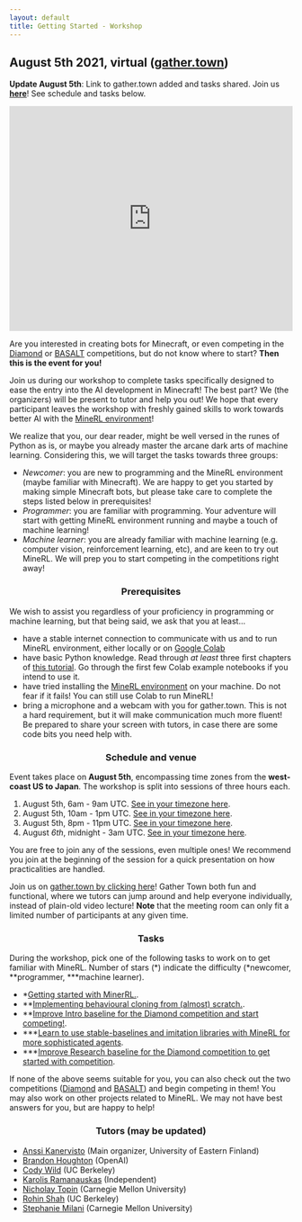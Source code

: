 ```yaml
---
layout: default
title: Getting Started - Workshop
---
```


## August 5th 2021, virtual ([gather.town](https://gather.town/invite?token=FDIzC0hp))

**Update August 5th**: Link to gather.town added and tasks shared. Join us **[here](https://gather.town/invite?token=FDIzC0hp)**! See schedule and tasks below.

<div class="sidebarstatus">
    <iframe src="https://discordapp.com/widget?id=565639094860775436&theme=dark" width="100%" height="400" allowtransparency="true" frameborder="0"></iframe>
</div>

Are you interested in creating bots for Minecraft, or even competing in the [Diamond](/diamond) or [BASALT](/basalt) competitions, but do not know where to start?
**Then this is the event for you!**

Join us during our workshop to complete tasks specifically designed to ease the entry into the AI development in Minecraft! The best part? We (the organizers) will be present to tutor and help you out! We hope that every participant leaves the workshop with freshly gained skills to work towards better AI with the [MineRL environment](/index)!

We realize that you, our dear reader, might be well versed in the runes of Python as is, or maybe you already master the arcane dark arts of machine learning. Considering this,
we will target the tasks towards three groups:

* *Newcomer*: you are new to programming and the MineRL environment (maybe familiar with Minecraft). We are happy to get you started by making simple Minecraft bots, but please take care to complete the steps listed below in prerequisites!
* *Programmer*: you are familiar with programming. Your adventure will start with getting MineRL environment running and maybe a touch of machine learning!
* *Machine learner*: you are already familiar with machine learning (e.g. computer vision, reinforcement learning, etc), and are keen to try out MineRL. We will prep you to start competing in the competitions right away!

<h3 style="width: 100%; text-align: center;">Prerequisites</h3>

We wish to assist you regardless of your proficiency in programming or machine learning, but that being said, we ask that you at least...

* have a stable internet connection to communicate with us and to run MineRL environment, either locally or on [Google Colab](https://research.google.com/colaboratory/)
* have basic Python knowledge. Read through *at least* three first chapters of [this tutorial](https://docs.python.org/3/tutorial/). Go through the first few Colab example notebooks if you intend to use it.
* have tried installing the [MineRL environment](https://github.com/minerllabs/minerl) on your machine. Do not fear if it fails! You can still use Colab to run MineRL! 
* bring a microphone and a webcam with you for gather.town. This is not a hard requirement, but it will make communication much more fluent! Be prepared to share your screen with tutors, in case there are some code bits you need help with.

<h3 style="width: 100%; text-align: center;">Schedule and venue</h3>

Event takes place on **August 5th**, encompassing time zones from the **west-coast US to Japan**. The workshop is split into sessions of three hours each.

1. August 5th, 6am - 9am UTC. [See in your timezone here](https://dateful.com/eventlink/2894739281).
2. August 5th, 10am - 1pm UTC. [See in your timezone here](https://dateful.com/eventlink/8359265532).
3. August 5th, 8pm - 11pm UTC. [See in your timezone here](https://dateful.com/eventlink/5368822814).
4. August *6th*, midnight - 3am UTC. [See in your timezone here](https://dateful.com/eventlink/2996039302).

You are free to join any of the sessions, even multiple ones! We recommend you join at the beginning of the session for a quick presentation on how practicalities are handled.

Join us on [gather.town by clicking here](https://gather.town/invite?token=FDIzC0hp)! Gather Town both fun and functional, where we tutors can jump around and help everyone individually, instead of plain-old video lecture! **Note** that the meeting room can only fit a limited number of participants at any given time.

<h3 style="width: 100%; text-align: center;">Tasks</h3>

During the workshop, pick one of the following tasks to work on to get familiar with MineRL.
Number of stars (\*) indicate the difficulty (\*newcomer, \*\*programmer, \*\*\*machine learner).

* *[Getting started with MinerRL.](https://docs.google.com/document/d/1b0IFccv9gGnzvsxj6Enm9CM3qLdtYpz4nXPG2iWg29g/edit?usp=sharing).
* **[Implementing behavioural cloning from (almost) scratch.](https://docs.google.com/document/d/1hM0NOnwndB5mAwcu5ck8oUnZhjOxu27MnMMgbrWZ2Pc/edit?usp=sharing).
* **[Improve Intro baseline for the Diamond competition and start competing!](https://docs.google.com/document/d/12d0jMnsoR5xjyye4Rlpo84yJOZRMbfSYOb17OWOJdFw/edit?usp=sharing).
* ***[Learn to use stable-baselines and imitation libraries with MineRL for more sophisticated agents](https://colab.research.google.com/drive/13_jI8YLk9ATRQSd7_3rV5rOsll7jsSz0).
* ***[Improve Research baseline for the Diamond competition to get started with competition](https://docs.google.com/document/d/1BxKAFZN1-qfc83GjVYMdsJamU01sngn2LlreuvdxWu0/edit?usp=sharing).

If none of the above seems suitable for you, you can also check out the two competitions ([Diamond](/diamond) and [BASALT](/basalt)) and begin competing in them!
You may also work on other projects related to MineRL. We may not have best answers for you, but are happy to help! 

<h3 style="width: 100%; text-align: center;"> Tutors (may be updated) </h3>

* [Anssi Kanervisto](https://github.com/Miffyli) (Main organizer, University of Eastern Finland)
* [Brandon Houghton](https://github.com/brandonhoughton) (OpenAI)
* [Cody Wild](https://github.com/decodyng) (UC Berkeley) 
* [Karolis Ramanauskas](https://github.com/KarolisRam) (Independent)
* [Nicholay Topin](https://scholar.google.com/citations?user=IiSg8R0AAAAJ&hl=en) (Carnegie Mellon University)
* [Rohin Shah](https://rohinshah.com/) (UC Berkeley)
* [Stephanie Milani](https://stephmilani.github.io/) (Carnegie Mellon University)
